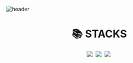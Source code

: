 ![header](https://capsule-render.vercel.app/api?type=waving&color=gradient&customColorList=22&text=Hi%20there%20👋&animation=twinkling&fontSize=35&fontAlignY=40&fontAlign=70&height=250)

<div align=center><h1>📚 STACKS</h1></div>

<div align=center>
  <img src="https://img.shields.io/badge/C Sharp-239120?style=flat-square&logo=csharp&logoColor=white"/></a>&nbsp
  <img src="https://img.shields.io/badge/Python-3766AB?style=flat-square&logo=Python&logoColor=white"/></a>&nbsp 
  <img src="https://img.shields.io/badge/MySQL-4479A1?style=flat-square&logo=mysql&logoColor=white"/></a>&nbsp 
</div>




<!--[Gayeon-Leee's github stats](https://github-readme-stats.vercel.app/api?username=Gayeon-Leee&show_icons=true)-->
<!--
**Gayeon-Leee/Gayeon-Leee** is a ✨ _special_ ✨ repository because its `README.md` (this file) appears on your GitHub profile.

Here are some ideas to get you started:

- 🔭 I’m currently working on ...
- 🌱 I’m currently learning ...
- 👯 I’m looking to collaborate on ...
- 🤔 I’m looking for help with ...
- 💬 Ask me about ...
- 📫 How to reach me: ...
- 😄 Pronouns: ...
- ⚡ Fun fact: ...
-->
